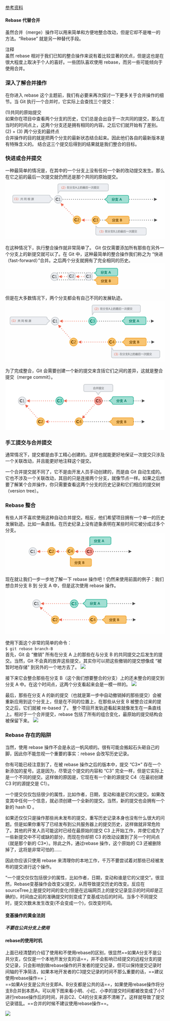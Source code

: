 [参考资料](https://www.git-tower.com/learn/git/ebook/cn/command-line/advanced-topics/rebase#start)  

#### Rebase 代替合并
虽然合并（merge）操作可以用来简单和方便地整合改动，但是它却不是唯一的方法。“Rebase” 就是另一种替代手段。  

>
注释  
虽然 rebase 相对于我们已知的整合操作来说有着比较显著的优点，但是这也是在很大程度上取决于个人的喜好。一些团队喜欢使用 rebase，而另一些可能倾向于使用合并。


### 深入了解合并操作  
在你进入 rebase 这个主题前，我们有必要来再次探讨一下更多关于合并操作的细节。当 Git 执行一个合并时，它实际上会查找三个提交：

(1)共同的原始提交  
如果你在项目中查看两个分支的历史，它们总是会出自于一次共同的提交，那么在当时的时间点上，这两个分支还是拥有相同的内容。之后它们就开始有了差别。  
(2) + (3) 两个分支的最终点  
合并操作的目的就是把两个分支的最新状态结合起来。因此他们各自的最新版本是有特殊含义的。
结合这三个提交后得到的结果就是我们整合的目标。

### 快进或合并提交  
一种最简单的情况是，在其中的一个分支上没有任何一个新的改动提交发生。那么在它之前的最后一次提交就仍然还是那个共同的原始提交。
![](image/rebase_1.png)

在这种情况下，执行整合操作就非常简单了。 Git 仅仅需要添加所有那些在另外一个分支上的新提交就可以了。在 Git 中，这种最简单的整合操作我们称之为 “快进（fast-forward）”合并。之后两个分支就拥有了完全相同的历史。
![](image/rebase_2.png)

但是在大多数情况下，两个分支都会有自己不同的发展轨迹。
![](image/rebase_3.png)

为了完成整合，Git 会需要创建一个新的提交来含括它们之间的差异，这就是整合提交（merge commit）。
![](image/rebase_4.png)

### 手工提交与合并提交
通常情况下，提交都是由手工精心创建的。这样也就能更好地保证一次提交只涉及一个关联改动，并且能更好地注释这个提交。

一个合并提交就不同了，它不是由开发人员手动创建的，而是由 Git 自动生成的。它也不涉及一个关联改动，其目的只是连接两个分支，就像节点一样。如果之后想要了解某个合并操作，你只需要查看这两个分支的历史记录和它们相应的提交树（version tree）。

### Rebase 整合
有些人并不喜欢使用这种自动合并提交。相反，他们希望项目拥有一个单一的历史发展轨迹。比如一条直线。在历史纪录上没有迹象表明在某些时间它被分成过多个分支。
![](image/rebase_5.png)

现在就让我们一步一步地了解一下 rebase 操作吧！仍然来使用前面的例子：我们想合并分支 B 到 分支 A 中，但是这次使用 rebase 操作。
![](image/rebase_6.png)

使用下面这个非常的简单的命令：  
```$ git rebase branch-B```  
首先，Git 会 “撤销” 所有在分支 A 上的那些在与分支 B 的共同提交之后发生的提交。当然，Git 不会真的放弃这些提交，其实你可以把这些撤销的提交想像成 “被暂时地存储” 到另外的一个地方去了。
![](image/rebase_7.png)

接下来它会整合那些在分支 B（这个我们想要整合的分支）上的还未整合的提交到分支 A 中。在这个时间点，这两个分支看起来会是一模一样的。
![](image/rebase_8.png)

最后，那些在分支 A 的新的提交（也就是第一步中自动撤销掉的那些提交）会被重新应用到这个分支上，但是在不同的位置上，在那些从分支 B 被整合过来的提交之后，它们就被 re-based 了。
整个项目开发轨迹看起来就像发生在一条直线上。相对于一个合并提交，rebase 包括了所有的组合变化，最原始的提交结构会被保留下来。
![](image/rebase_9.png)

### Rebase 存在的陷阱
当然，使用 rebase 操作不会是永远一帆风顺的。很有可能会搬起石头砸自己的脚，因此你不能忽视一个重要的事实：rebase 会改写历史记录。

你有可能已经注意到了，在被 rebase 操作之后的版本中，提交 “C3*” 存在一个新添加的星号。这是因为，尽管这个提交的内容和 “C3” 完全一样，但是它实际上是一个不同的提交。这样做的原因是，它现在有一个新的源提交 C4（在最初创建 C3 时的源提交是 C1）。

一个提交仅仅包括很少的属性，比如作者，日期，变动和谁是它的父提交。如果改变其中任何一个信息，就必须创建一个全新的提交。当然，新的提交也会拥有一个新的 hash ID 。

如果还仅仅只是操作那些尚未发布的提交，重写历史记录本身也没有什么很大的问题。但是如果你重写了已经发布到公共服务器上的提交历史，这样做就非常危险了。其他的开发人员可能这时已经在最原始的提交 C3 上开始工作，并使它成为了一些新提交中不可或缺的部分，而现在你却把 C3 的改动设置到了另一个时间点（就是那个新的 C3*）。除此之外，通过rebase 操作，这个原始的 C3 还被删除掉了，这将是非常可怕的……

因此你应该只使用 rebase 来清理你的本地工作，千万不要尝试着对那些已经被发布的提交进行这个操作。  

>
“一个提交仅仅包括很少的属性，比如作者，日期，变动和谁是它的父提交”。很显然，Rebase变基操作会改变父提交，从而导致提交历史的改变。反应在sourceTree上是提交时间的变化(但是在远端网页上的提交记录显示的时间却是正确的)，时间由之前的准确提交时刻变成了变基成功后的时间。当多个不同提交时，提交次数未发生改变(不会变成一个)，仅改变时间。

#### 变基操作的黄金法则  
***不要在公共分支上使用***

#### rebase的使用时机
上面已经清楚的介绍了使用和不使用rebase的区别，很显然==如果A分支不是公共分支，仅仅是一个本地开发分支的话==，并不会影响已经提交的远程分支的提交记录，只会影响到做rebase操作的开发者的提交记录，但可以保持提交记录时间轴的干净简洁，如果本地开发者的C3提交记录的时间不那么重要的话，==建议使用rebase操作==；  
==如果A分支是公共分支即A、B分支都是公共的话==，如果使用rebase操作将分支B合并到本质A，可以用下图来看小明、小红、小李的提交时间都被改变成了小T进行rebase操作后的时间，并且C2、C4的分支来源不清晰了。这样就导致了提交记录错乱。==合并的时候不建议使用rebase操作==。

![](image/rebase_10.png)
